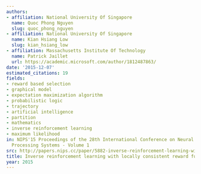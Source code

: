 ```yaml
---
authors:
- affiliation: National University Of Singapore
  name: Quoc Phong Nguyen
  slug: quoc_phong_nguyen
- affiliation: National University Of Singapore
  name: Kian Hsiang Low
  slug: kian_hsiang_low
- affiliation: Massachusetts Institute Of Technology
  name: Patrick Jaillet
  url: https://academic.microsoft.com/author/1812487863/
date: '2015-12-07'
estimated_citations: 19
fields:
- reward based selection
- graphical model
- expectation maximization algorithm
- probabilistic logic
- trajectory
- artificial intelligence
- partition
- mathematics
- inverse reinforcement learning
- maximum likelihood
in: NIPS'15 Proceedings of the 28th International Conference on Neural Information
  Processing Systems - Volume 1
src: http://papers.nips.cc/paper/5882-inverse-reinforcement-learning-with-locally-consistent-reward-functions.pdf
title: Inverse reinforcement learning with locally consistent reward functions
year: 2015
---
```

